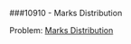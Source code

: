 ###10910 - Marks Distribution

Problem: [Marks Distribution](https://uva.onlinejudge.org/index.php?option=onlinejudge&page=show_problem&problem=1851)